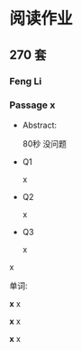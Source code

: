 # 阅读作业

## 270 套

### Feng Li

### Passage x

- Abstract:

  80秒 没问题

  

- Q1

  x

- Q2

  x

- Q3

  x

x

单词:

**x** x

**x** x

**x** x